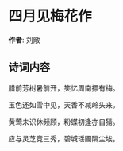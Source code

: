 # 四月见梅花作

**作者**: 刘敞

## 诗词内容

腊前芳树暑前开，笑忆周南摽有梅。

玉色还如雪中见，天香不减岭头来。

黄莺未识休频顾，粉蝶初逢亦自猜。

应与灵芝竞三秀，碧城瑶圃隔尘埃。

